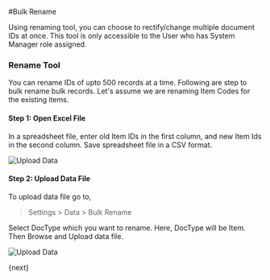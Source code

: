 <!-- add-breadcrumbs -->
#Bulk Rename

Using renaming tool, you can choose to rectify/change multiple document IDs at once. This tool is only accessible to the User who has System Manager role assigned.

### Rename Tool

You can rename IDs of upto 500 records at a time. Following are step to bulk rename bulk records. Let's assume we are renaming Item Codes for the existing items.

#### Step 1: Open Excel File

In a spreadsheet file, enter old Item IDs in the first column, and new Item Ids in the second column. Save spreadsheet file in a CSV format.

![Upload Data](/docs/assets/img/using-erpnext/using-bulk-rename-1.png)

#### Step 2: Upload Data File

To upload data file go to,

> Settings > Data > Bulk Rename

Select DocType which you want to rename. Here, DocType will be Item. Then Browse and Upload data file.

![Upload Data](/docs/assets/img/using-erpnext/using-bulk-rename-2.gif)

{next}

<!-- markdown -->